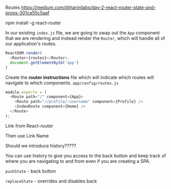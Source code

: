 Routes
https://medium.com/@harinilabs/day-2-react-router-state-and-props-301ca55c5aaf

npm install -g react-router

In our existing `index.js` file, we are going to swap out the `App` component that we are rendering and instead render the `Router`, which will handle all of our application's routes.

```javascript
ReactDOM.render(
  <Router>{routes}</Router>,
  document.getElementById('app')
)
```


Create the **router instructions** file which will indicate which routes will navigate to which components. `app/config/routes.js`

```javascript
module.exports = (
  <Route path="/" component={App}>
    <Route path="//profile/:username" component={Profile} />
    <IndexRoute component={Home} />
  </Route>
);
```


Link from React-router

Then use <Link to="route-name">Link Name</Link>





Should we introduce history?????

You can use history to give you access to the back button and keep track of where you are navigating to and from even if you are creating a SPA.

`pushState` - back button

`replaceState` - overrides and disables back
